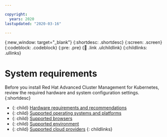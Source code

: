 ```yaml
---

copyright:
  years: 2020
lastupdated: "2020-03-16"

---
```


{:new_window: target="_blank"}
{:shortdesc: .shortdesc}
{:screen: .screen}
{:codeblock: .codeblock}
{:pre: .pre}
{:child: .link .ulchildlink}
{:childlinks: .ullinks}

# System requirements

Before you install Red Hat Advanced Cluster Management for Kubernetes, review the required hardware and system configuration settings.
{:shortdesc}

- {: child} [Hardware requirements and recommendations](hardware_reqs.md)
- {: child} [Supported operating systems and platforms](supported_os.md)
- {: child} [Supported browsers](supported_browsers.md)
- {: child} [Supported environment](environment_overviews.md)
- {: child} [Supported cloud providers](supported_clouds.md)
{: childlinks}
